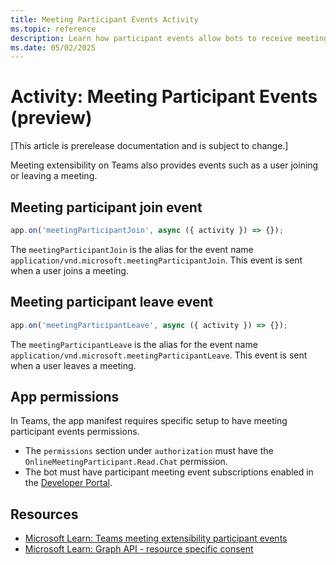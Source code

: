 ```yaml
---
title: Meeting Participant Events Activity
ms.topic: reference
description: Learn how participant events allow bots to receive meeting notifications about users in a meeting.
ms.date: 05/02/2025
---
```


# Activity: Meeting Participant Events (preview)

[This article is prerelease documentation and is subject to change.]

Meeting extensibility on Teams also provides events such as a user joining or leaving a meeting.

## Meeting participant join event

```typescript
app.on('meetingParticipantJoin', async ({ activity }) => {});
```

The `meetingParticipantJoin` is the alias for the event name `application/vnd.microsoft.meetingParticipantJoin`. This event is sent when a user joins a meeting.

## Meeting participant leave event

```typescript
app.on('meetingParticipantLeave', async ({ activity }) => {});
```

The `meetingParticipantLeave` is the alias for the event name `application/vnd.microsoft.meetingParticipantLeave`. This event is sent when a user leaves a meeting.

## App permissions

In Teams, the app manifest requires specific setup to have meeting participant events permissions.

- The `permissions` section under `authorization` must have the `OnlineMeetingParticipant.Read.Chat` permission.
- The bot must have participant meeting event subscriptions enabled in the [Developer Portal](https://dev.teams.microsoft.com/).

## Resources

- [Microsoft Learn: Teams meeting extensibility participant events](/apps-in-teams-meetings/meeting-apps-apis#receive-meeting-participant-events)
- [Microsoft Learn: Graph API - resource specific consent](/graph-api/rsc/resource-specific-consent)

